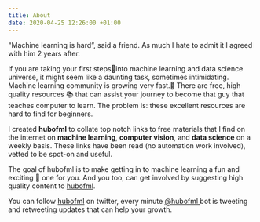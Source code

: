 ```yaml
---
title: About
date: 2020-04-25 12:26:00 +01:00
---
```


"Machine learning is hard”, said a friend.  As much I hate to admit it I agreed with him 2 years after.
 
If you are taking your first steps👣into machine learning and data science universe, it might seem like a daunting task, sometimes intimidating. Machine learning community is growing very fast.🚀 There are  free, high quality resources 📚 that can assist your journey to become that guy that teaches computer to learn. The problem is:  these excellent resources are hard to find for beginners. 

I created **hubofml** to collate top notch links to free materials that I find on the internet on **machine learning**, **computer vision**, and **data science** on a weekly basis. These links have been read (no automation work involved), vetted to be spot-on and useful.

The goal of hubofml is to make getting in to machine learning a fun and exciting 🤪 one for you. And you too, can get involved by suggesting high quality content to [hubofml](maito:hubofml@gmail.com).


You can follow [hubofml](https://twitter.com/hubofml) on twitter, every minute [@hubofml ](https://twitter.com/hubofml)bot is tweeting and retweeting updates that can help your growth.




